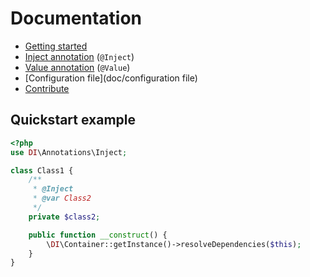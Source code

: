 # Documentation

* [Getting started](doc/getting-started)
* [Inject annotation](doc/inject-annotation) (`@Inject`)
* [Value annotation](doc/value-annotation) (`@Value`)
* [Configuration file](doc/configuration file)
* [Contribute](doc/contribute)

## Quickstart example

```php
<?php
use DI\Annotations\Inject;

class Class1 {
    /**
     * @Inject
     * @var Class2
     */
    private $class2;

    public function __construct() {
        \DI\Container::getInstance()->resolveDependencies($this);
    }
}
```